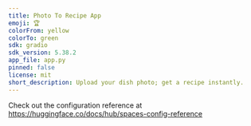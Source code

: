 ```yaml
---
title: Photo To Recipe App
emoji: 🏆
colorFrom: yellow
colorTo: green
sdk: gradio
sdk_version: 5.38.2
app_file: app.py
pinned: false
license: mit
short_description: Upload your dish photo; get a recipe instantly.
---
```


Check out the configuration reference at https://huggingface.co/docs/hub/spaces-config-reference
